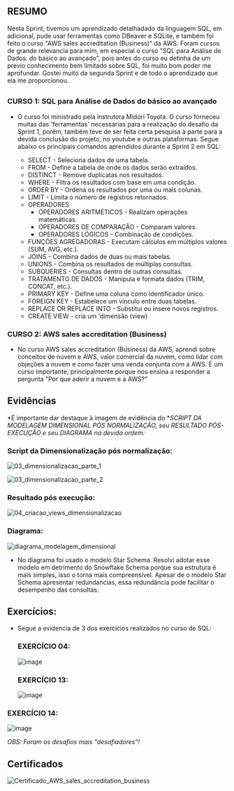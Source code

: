 ## RESUMO

Nesta Sprint, tivemos um aprendizado detalhadado da linguagem SQL, em adicional, pude usar ferramentas como DBeaver e SQLite, e também foi feito o curso "AWS sales accreditation (Business)" da AWS. Foram cursos de grande relevancia para mim, em especial o curso "SQL para Análise de Dados: do básico ao avançado", pois antes do curso eu detinha de um previo conhecimento bem limitado sobre SQL, foi muito bom poder me aprofundar. Gostei muito da segunda Sprint e de todo o aprendizado que ela me proporcionou.

##

### CURSO 1: SQL para Análise de Dados do básico ao avançado
- O curso foi ministrado pela instrutora Midori Toyota. O curso forneceu muitas das 'ferramentas' necessárias para a realização do desafio da Sprint 1, porém, também teve de ser feita certa pesquisa à parte para a devida conclusão do projeto, no youtube e outras plataformas. Segue abaixo os principais comandos aprendidos durante a Sprint 2 em SQL:
  
    - SELECT - Seleciona dados de uma tabela.
    - FROM - Define a tabela de onde os dados serão extraídos.
    - DISTINCT - Remove duplicatas nos resultados.
    - WHERE - Filtra os resultados com base em uma condição.
    - ORDER BY - Ordena os resultados por uma ou mais colunas.
    - LIMIT - Limita o número de registros retornados.
    - OPERADORES
      - OPERADORES ARITMÉTICOS - Realizam operações matemáticas.
      - OPERADORES DE COMPARAÇÃO - Comparam valores.
      - OPERADORES LÓGICOS - Combinação de condições.
    - FUNÇÕES AGREGADORAS - Executam cálculos em múltiplos valores (SUM, AVG, etc.).
    - JOINS - Combina dados de duas ou mais tabelas.
    - UNIONS - Combina os resultados de múltiplas consultas.
    - SUBQUERIES - Consultas dentro de outras consultas.
    - TRATAMENTO DE DADOS - Manipula e formata dados (TRIM, CONCAT, etc.).
    - PRIMARY KEY - Define uma coluna como identificador único.
    - FOREIGN KEY - Estabelece um vínculo entre duas tabelas.
    - REPLACE OR REPLACE INTO - Substitui ou insere novos registros.
    - CREATE VIEW - cria um 'dimensão (view)
  
### CURSO 2: AWS sales accreditation (Business)

- No curso AWS sales accreditation (Business) da AWS, aprendi sobre conceitos de nuvem e AWS, valor comercial da nuvem, como lidar com objeções a nuvem e como fazer uma venda conjunta com a AWS. É um curso importante, principalmente porque nos ensina a responder a pergunta "Por que aderir a nuvem e a AWS?"

## Evidências

*É importante dar destaque à imagem de evidência do **SCRIPT DA MODELAGEM DIMENSIONAL PÓS NORMALIZAÇÃO, seu **RESULTADO PÓS-EXECUÇÃO* e seu *DIAGRAMA* na devida ordem:**

### Script da Dimensionalização pós normalização:
![03_dimensionalizacao_parte_1](https://github.com/user-attachments/assets/716c11f4-f588-40c4-b138-4898c8bdf1f3)

![03_dimensionalizacao_parte_2](https://github.com/user-attachments/assets/74e8ab20-6e63-490a-a75e-6a1823836d44)

### Resultado pós execução:
![04_criacao_views_dimensionalizacao](https://github.com/user-attachments/assets/dbe6cf0a-2da1-47e1-85b0-aa5ac232fc64)

### Diagrama:
![diagrama_modelagem_dimensional](https://github.com/user-attachments/assets/c1d2bfdb-4676-4cdf-9427-59f838f4f327)

- No diagrama foi usado o modelo Star Schema. Resolvi adotar esse modelo em detrimento do Snowflake Schema porque sua estrutura é mais simples, isso o torna mais compreensível. Apesar de o modelo Star Schema apresentar redundancias, essa redundância pode facilitar o desempenho das consultas.

##
## Exercícios:
- Segue a evidencia de 3 dos exercícios realizados no curso de SQL:

  ### EXERCÍCIO 04:
  ![image](https://github.com/user-attachments/assets/d8327537-b994-444c-8930-0c621fa4aee7)


  ### EXERCÍCIO 13:
  ![image](https://github.com/user-attachments/assets/1b8a7b4c-d3ba-490d-a15c-993b3611e442)

### EXERCÍCIO 14:
  ![image](https://github.com/user-attachments/assets/fb32dc21-a345-497f-8c8d-ee6d7eb23b2e)

  *OBS: Foram os desafios mais "desafiadores"!*

## Certificados

![Certificado_AWS_sales_accreditation_business](https://github.com/user-attachments/assets/4c4ab626-2de1-418c-b54e-6a273619f5a5)
